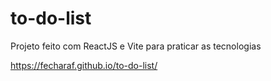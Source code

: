 # to-do-list

Projeto feito com ReactJS e Vite para praticar as tecnologias

https://fecharaf.github.io/to-do-list/

